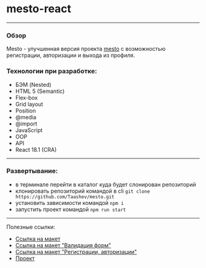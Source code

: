 # mesto-react

---

### Обзор

Mesto - улучшенная версия проекта [mesto](https://github.com/Taashev/mesto) с возможностью регистрации, авторизации и выхода из профиля.

### Технологии при разработке:

- БЭМ (Nested)
- HTML 5 (Semantic)
- Flex-box
- Grid layout
- Position
- @media
- @import
- JavaScript
- OOP
- API
- React 18.1 (CRA)

---

### Развертывание:

- в терминале перейти в каталог куда будет слонирован репозиторий
- клонировать репозиторий командой в cli `git clone https://github.com/Taashev/mesto.git`
- установить зависимости командой `npm i`
- запустить проект командой `npm run start`

---

Полезные ссылки:

- [Ссылка на макет](https://www.figma.com/file/bjyvbKKJN2naO0ucURl2Z0/JavaScript.-Sprint-5?node-id=0%3A1)
- [Ссылка на макет "Валидация форм"](https://www.figma.com/file/kRVLKwYG3d1HGLvh7JFWRT/JavaScript.-Sprint-6?node-id=0%3A1)
- [Ссылка на макет "Регистрации, авторизации"](https://www.figma.com/file/5H3gsn5lIGPwzBPby9jAOo/JavaScript.-Sprint-12?node-id=0%3A1)
- [Проект](https://taashev.github.io/mesto-react/)
